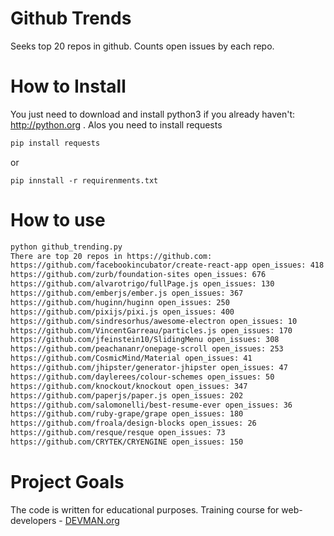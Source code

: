 # Github Trends
Seeks top 20 repos in github. Counts open issues by each repo.

# How to Install
You just need to download and install python3 if you already haven't: http://python.org .
Alos you need to install requests
```bash
pip install requests
```
or
```
pip innstall -r requirenments.txt
```

# How to use
```bash
python github_trending.py
There are top 20 repos in https://github.com:
https://github.com/facebookincubator/create-react-app open_issues: 418
https://github.com/zurb/foundation-sites open_issues: 676
https://github.com/alvarotrigo/fullPage.js open_issues: 130
https://github.com/emberjs/ember.js open_issues: 367
https://github.com/huginn/huginn open_issues: 250
https://github.com/pixijs/pixi.js open_issues: 400
https://github.com/sindresorhus/awesome-electron open_issues: 10
https://github.com/VincentGarreau/particles.js open_issues: 170
https://github.com/jfeinstein10/SlidingMenu open_issues: 308
https://github.com/peachananr/onepage-scroll open_issues: 253
https://github.com/CosmicMind/Material open_issues: 41
https://github.com/jhipster/generator-jhipster open_issues: 47
https://github.com/daylerees/colour-schemes open_issues: 50
https://github.com/knockout/knockout open_issues: 347
https://github.com/paperjs/paper.js open_issues: 202
https://github.com/salomonelli/best-resume-ever open_issues: 36
https://github.com/ruby-grape/grape open_issues: 180
https://github.com/froala/design-blocks open_issues: 26
https://github.com/resque/resque open_issues: 73
https://github.com/CRYTEK/CRYENGINE open_issues: 150
```

# Project Goals
The code is written for educational purposes. Training course for web-developers - [DEVMAN.org](https://devman.org)
